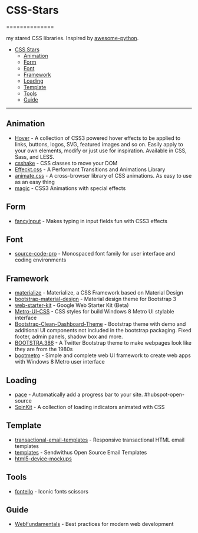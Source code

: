# CSS-Stars
==============

my stared CSS libraries. Inspired by [awesome-python](https://github.com/vinta/awesome-python).

- [CSS Stars](#css-stars)
    - [Animation](#animation)
    - [Form](#form)
    - [Font](#font)
    - [Framework](#framework)
    - [Loading](#loading)  
    - [Template](#template)
    - [Tools](#tools)
    - [Guide](#guide)

---

## Animation

* [Hover](https://github.com/IanLunn/Hover) - A collection of CSS3 powered hover effects to be applied to links, buttons, logos, SVG, featured images and so on. Easily apply to your own elements, modify or just use for inspiration. Available in CSS, Sass, and LESS.
* [csshake](http://elrumordelaluz.github.io/csshake/) - CSS classes to move your DOM
* [Effeckt.css](https://github.com/h5bp/Effeckt.css) - A Performant Transitions and Animations Library
* [animate.css](https://github.com/daneden/animate.css) - A cross-browser library of CSS animations. As easy to use as an easy thing
* [magic](https://github.com/miniMAC/magic) - CSS3 Animations with special effects

## Form
* [fancyInput](https://github.com/yairEO/fancyInput) - Makes typing in input fields fun with CSS3 effects

## Font
* [source-code-pro](https://github.com/adobe-fonts/source-code-pro) - Monospaced font family for user interface and coding environments 

## Framework
* [materialize](https://github.com/Dogfalo/materialize) - Materialize, a CSS Framework based on Material Design
* [bootstrap-material-design](https://github.com/FezVrasta/bootstrap-material-design) - Material design theme for Bootstrap 3
* [web-starter-kit](https://github.com/google/web-starter-kit) - Google Web Starter Kit (Beta)
* [Metro-UI-CSS](https://github.com/olton/Metro-UI-CSS) - CSS styles for build Windows 8 Metro UI stylable interface
* [Bootstrap-Clean-Dashboard-Theme](https://github.com/keaplogik/Bootstrap-Clean-Dashboard-Theme) - Bootstrap theme with demo and additional UI components not included in the bootstrap packaging. Fixed footer, admin panels, shadow box and more.
* [BOOTSTRA.386](https://github.com/kristopolous/BOOTSTRA.386) - A Twitter Bootstrap theme to make webpages look like they are from the 1980s
* [bootmetro](https://github.com/aozora/bootmetro) - Simple and complete web UI framework to create web apps with Windows 8 Metro user interface

## Loading
* [pace](https://github.com/HubSpot/pace) - Automatically add a progress bar to your site. #hubspot-open-source
* [SpinKit](https://github.com/tobiasahlin/SpinKit) - A collection of loading indicators animated with CSS 

## Template
* [transactional-email-templates](https://github.com/mailgun/transactional-email-templates) - Responsive transactional HTML email templates
* [templates](https://github.com/sendwithus/templates) - Sendwithus Open Source Email Templates
* [html5-device-mockups](https://github.com/pixelsign/html5-device-mockups)

## Tools
* [fontello](https://github.com/fontello/fontello) - Iconic fonts scissors

## Guide
* [WebFundamentals](https://github.com/google/WebFundamentals) - Best practices for modern web development 
